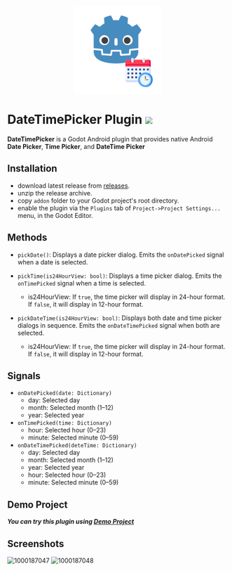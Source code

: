 <p align="center">
   <img width="200" src="icon.png?raw=true" alt="plugin icon">
</p>

# DateTimePicker Plugin [![](https://img.shields.io/static/v1?label=Sponsor&message=%E2%9D%A4&logo=GitHub&color=%23fe8e86)](https://github.com/sponsors/syntaxerror247)

**DateTimePicker** is a Godot Android plugin that provides native Android **Date Picker**, **Time Picker**, and **DateTime Picker** 

## Installation
- download latest release from [releases](https://github.com/syntaxerror247/DateTimePicker/releases).
- unzip the release archive.
- copy `addon` folder to your Godot project's root directory.
- enable the plugin via the `Plugins` tab of `Project->Project Settings...` menu, in the Godot Editor.

## Methods
- `pickDate()`: Displays a date picker dialog. Emits the `onDatePicked` signal when a date is selected.
  
- `pickTime(is24HourView: bool)`: Displays a time picker dialog. Emits the `onTimePicked` signal when a time is selected.
    - is24HourView: If `true`, the time picker will display in 24-hour format. If `false`, it will display in 12-hour format.
      
- `pickDateTime(is24HourView: bool)`: Displays both date and time picker dialogs in sequence. Emits the `onDateTimePicked` signal when both are selected.
    - is24HourView: If `true`, the time picker will display in 24-hour format. If `false`, it will display in 12-hour format.

## Signals
- `onDatePicked(date: Dictionary)`
  - day: Selected day
  - month: Selected month (1–12)
  - year: Selected year
- `onTimePicked(time: Dictionary)` 
  - hour: Selected hour (0–23)  
  - minute: Selected minute (0–59)  
- `onDateTimePicked(deteTime: Dictionary)`
  - day: Selected day
  - month: Selected month (1–12)
  - year: Selected year
  - hour: Selected hour (0–23)  
  - minute: Selected minute (0–59)

## Demo Project
***You can try this plugin using [Demo Project](demo)***

## Screenshots
![1000187047](https://github.com/user-attachments/assets/80120b77-ee07-4a36-993a-bd97931059f4)
![1000187048](https://github.com/user-attachments/assets/44217d6a-cdd1-4cb9-8938-4d1b9799ed21)
